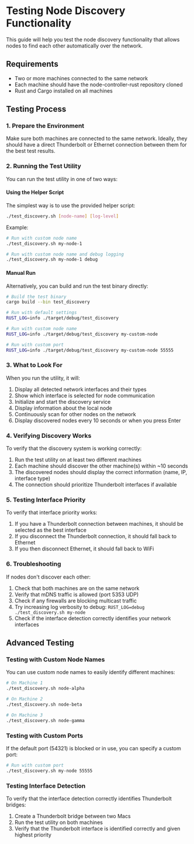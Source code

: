 # Testing Node Discovery Functionality

This guide will help you test the node discovery functionality that allows nodes to find each other automatically over the network.

## Requirements

- Two or more machines connected to the same network
- Each machine should have the node-controller-rust repository cloned
- Rust and Cargo installed on all machines

## Testing Process

### 1. Prepare the Environment

Make sure both machines are connected to the same network. Ideally, they should have a direct Thunderbolt or Ethernet connection between them for the best test results.

### 2. Running the Test Utility

You can run the test utility in one of two ways:

#### Using the Helper Script

The simplest way is to use the provided helper script:

```bash
./test_discovery.sh [node-name] [log-level]
```

Example:
```bash
# Run with custom node name
./test_discovery.sh my-node-1

# Run with custom node name and debug logging
./test_discovery.sh my-node-1 debug
```

#### Manual Run

Alternatively, you can build and run the test binary directly:

```bash
# Build the test binary
cargo build --bin test_discovery

# Run with default settings
RUST_LOG=info ./target/debug/test_discovery

# Run with custom node name
RUST_LOG=info ./target/debug/test_discovery my-custom-node

# Run with custom port
RUST_LOG=info ./target/debug/test_discovery my-custom-node 55555
```

### 3. What to Look For

When you run the utility, it will:

1. Display all detected network interfaces and their types
2. Show which interface is selected for node communication
3. Initialize and start the discovery service
4. Display information about the local node
5. Continuously scan for other nodes on the network
6. Display discovered nodes every 10 seconds or when you press Enter

### 4. Verifying Discovery Works

To verify that the discovery system is working correctly:

1. Run the test utility on at least two different machines
2. Each machine should discover the other machine(s) within ~10 seconds
3. The discovered nodes should display the correct information (name, IP, interface type)
4. The connection should prioritize Thunderbolt interfaces if available

### 5. Testing Interface Priority

To verify that interface priority works:

1. If you have a Thunderbolt connection between machines, it should be selected as the best interface
2. If you disconnect the Thunderbolt connection, it should fall back to Ethernet
3. If you then disconnect Ethernet, it should fall back to WiFi

### 6. Troubleshooting

If nodes don't discover each other:

1. Check that both machines are on the same network
2. Verify that mDNS traffic is allowed (port 5353 UDP)
3. Check if any firewalls are blocking multicast traffic
4. Try increasing log verbosity to debug: `RUST_LOG=debug ./test_discovery.sh my-node`
5. Check if the interface detection correctly identifies your network interfaces

## Advanced Testing

### Testing with Custom Node Names

You can use custom node names to easily identify different machines:

```bash
# On Machine 1
./test_discovery.sh node-alpha

# On Machine 2
./test_discovery.sh node-beta

# On Machine 3
./test_discovery.sh node-gamma
```

### Testing with Custom Ports

If the default port (54321) is blocked or in use, you can specify a custom port:

```bash
# Run with custom port
./test_discovery.sh my-node 55555
```

### Testing Interface Detection

To verify that the interface detection correctly identifies Thunderbolt bridges:

1. Create a Thunderbolt bridge between two Macs
2. Run the test utility on both machines
3. Verify that the Thunderbolt interface is identified correctly and given highest priority 